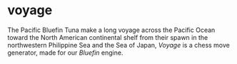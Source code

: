 # voyage
The Pacific Bluefin Tuna make a long voyage across the Pacific Ocean toward the North American continental shelf from their spawn in the northwestern Philippine Sea and the Sea of Japan, *Voyage* is a chess move generator, made for our *Bluefin* engine.
